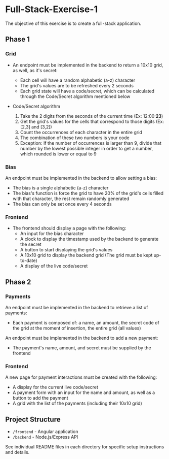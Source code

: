 # Full-Stack-Exercise-1

The objective of this exercise is to create a full-stack application.

## Phase 1

### Grid

- An endpoint must be implemented in the backend to return a 10x10 grid, as well, as it's secret:
  - Each cell will have a random alphabetic (a-z) character
  - The grid's values are to be refreshed every 2 seconds
  - Each grid state will have a code/secret, which can be calculated through the Code/Secret algorithm mentioned below

- Code/Secret algorithm
  1. Take the 2 digits from the seconds of the current time (Ex: 12:00:**23**)
  2. Get the grid's values for the cells that correspond to those digits (Ex: [2,3] and [3,2])
  3. Count the occurrences of each character in the entire grid
  4. The combination of these two numbers is your code
  5. Exception: If the number of occurrences is larger than 9, divide that number by the lowest possible integer in order to get a number, which rounded is lower or equal to 9

### Bias

An endpoint must be implemented in the backend to allow setting a bias:
  - The bias is a single alphabetic (a-z) character
  - The bias's function is force the grid to have 20% of the grid's cells filled with that character, the rest remain randomly generated
  - The bias can only be set once every 4 seconds

### Frontend

- The frontend should display a page with the following:
  - An input for the bias character
  - A clock to display the timestamp used by the backend to generate the secret
  - A button to start displaying the grid's values
  - A 10x10 grid to display the backend grid (The grid must be kept up-to-date)
  - A display of the live code/secret

## Phase 2

### Payments

An endpoint must be implemented in the backend to retrieve a list of payments:
  - Each payment is composed of: a name, an amount, the secret code of the grid at the moment of insertion, the entire grid (all values)

An endpoint must be implemented in the backend to add a new payment:
  - The payment's name, amount, and secret must be supplied by the frontend

### Frontend

A new page for payment interactions must be created with the following:
  - A display for the current live code/secret
  - A payment form with an input for the name and amount, as well as a button to add the payment
  - A grid with the list of the payments (including their 10x10 grid)

## Project Structure
- `/frontend` - Angular application
- `/backend` - Node.js/Express API

See individual README files in each directory for specific setup instructions and details.
